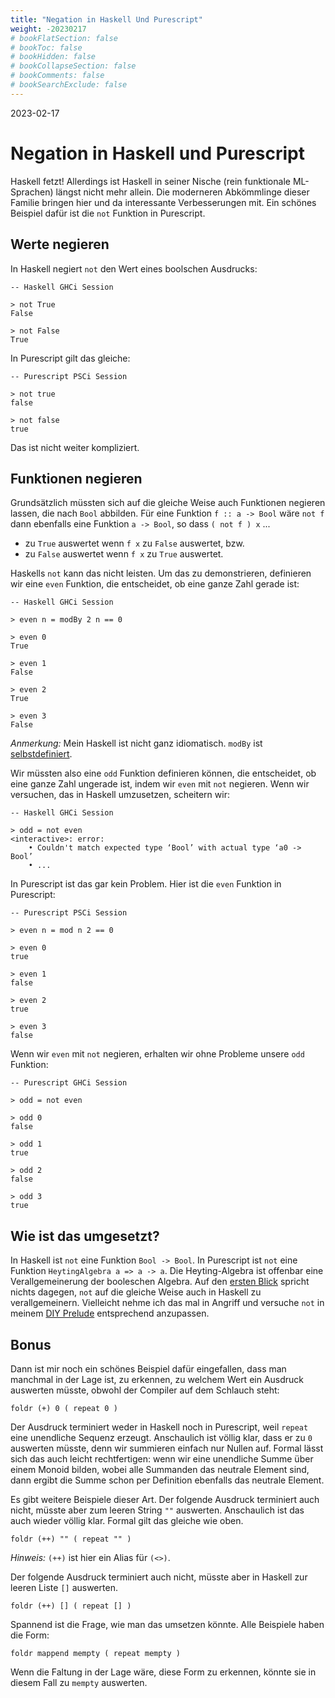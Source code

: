 ```yaml
---
title: "Negation in Haskell Und Purescript"
weight: -20230217
# bookFlatSection: false
# bookToc: false
# bookHidden: false
# bookCollapseSection: false
# bookComments: false
# bookSearchExclude: false
---
```


2023-02-17

# Negation in Haskell und Purescript

Haskell fetzt!  Allerdings ist Haskell in seiner Nische (rein
funktionale ML-Sprachen) längst nicht mehr allein.  Die moderneren
Abkömmlinge dieser Familie bringen hier und da interessante
Verbesserungen mit.  Ein schönes Beispiel dafür ist die `not`
Funktion in Purescript.


## Werte negieren

In Haskell negiert `not` den Wert eines boolschen Ausdrucks:

```
-- Haskell GHCi Session
​
> not True
False
​
> not False
True
```

In Purescript gilt das gleiche:

``` 
-- Purescript PSCi Session
​
> not true
false
​
> not false
true
```

Das ist nicht weiter kompliziert.


## Funktionen negieren

Grundsätzlich müssten sich auf die gleiche Weise auch Funktionen
negieren lassen, die nach `Bool` abbilden.  Für eine Funktion `f ::
a -> Bool` wäre `not f` dann ebenfalls eine Funktion `a -> Bool`,
so dass `( not f ) x` ...

- zu `True` auswertet wenn `f x` zu `False` auswertet, bzw.
- zu `False` auswertet wenn `f x` zu `True` auswertet.

Haskells `not` kann das nicht leisten.  Um das zu demonstrieren,
definieren wir eine `even` Funktion, die entscheidet, ob eine ganze
Zahl gerade ist:

```
-- Haskell GHCi Session
​
> even n = modBy 2 n == 0

> even 0
True
​
> even 1
False
​
> even 2
True
​
> even 3
False
```


*Anmerkung:* Mein Haskell ist nicht ganz idiomatisch.  `modBy` ist
[selbstdefiniert](https://git.sr.ht/~aramis/ulme/tree/0ee5e975/item/src/Ulme.hs#L387).

Wir müssten also eine `odd` Funktion definieren können, die
entscheidet, ob eine ganze Zahl ungerade ist, indem wir `even` mit
`not` negieren.  Wenn wir versuchen, das in Haskell umzusetzen,
scheitern wir:

```
-- Haskell GHCi Session
​
> odd = not even
<interactive>: error:
    • Couldn't match expected type ‘Bool’ with actual type ‘a0 -> Bool’
    • ...
```

In Purescript ist das gar kein Problem.  Hier ist die `even`
Funktion in Purescript:

```
-- Purescript PSCi Session
​
> even n = mod n 2 == 0
​
> even 0
true
​
> even 1
false
​
> even 2
true
​
> even 3
false
```

Wenn wir `even` mit `not` negieren, erhalten wir ohne Probleme unsere
`odd` Funktion:

```
-- Purescript GHCi Session
​
> odd = not even
​
> odd 0
false
​
> odd 1
true
​
> odd 2
false
​
> odd 3
true
```


## Wie ist das umgesetzt?

In Haskell ist `not` eine Funktion `Bool -> Bool`.
In Purescript ist `not` eine Funktion `HeytingAlgebra
a => a -> a`.  Die Heyting-Algebra ist offenbar eine
Verallgemeinerung der booleschen Algebra.  Auf den [ersten
Blick](https://github.com/purescript/purescript-prelude/blob/v6.0.1/src/Data/HeytingAlgebra.purs#L78)
spricht nichts dagegen, `not` auf die gleiche Weise auch
in Haskell zu verallgemeinern.  Vielleicht nehme ich
das mal in Angriff und versuche `not` in meinem [DIY
Prelude](https://git.sr.ht/~aramis/ulme) entsprechend anzupassen.


## Bonus

Dann ist mir noch ein schönes Beispiel dafür eingefallen, dass man
manchmal in der Lage ist, zu erkennen, zu welchem Wert ein Ausdruck
auswerten müsste, obwohl der Compiler auf dem Schlauch steht:

```
foldr (+) 0 ( repeat 0 )
```

Der Ausdruck terminiert weder in Haskell noch in Purescript, weil
`repeat` eine unendliche Sequenz erzeugt.  Anschaulich ist völlig
klar, dass er zu `0` auswerten müsste, denn wir summieren einfach
nur Nullen auf.  Formal lässt sich das auch leicht rechtfertigen:
wenn wir eine unendliche Summe über einem Monoid bilden, wobei
alle Summanden das neutrale Element sind, dann ergibt die Summe
schon per Definition ebenfalls das neutrale Element.

Es gibt weitere Beispiele dieser Art.  Der folgende Ausdruck
terminiert auch nicht, müsste aber zum leeren String `""` auswerten.
Anschaulich ist das auch wieder völlig klar.  Formal gilt das
gleiche wie oben.

```
foldr (++) "" ( repeat "" )
```

*Hinweis:* `(++)` ist hier ein Alias für `(<>)`.

Der folgende Ausdruck terminiert auch nicht, müsste aber in Haskell
zur leeren Liste `[]` auswerten.

```
foldr (++) [] ( repeat [] )
```


Spannend ist die Frage, wie man das umsetzen könnte. Alle Beispiele
haben die Form:

```
foldr mappend mempty ( repeat mempty )
```

Wenn die Faltung in der Lage wäre, diese Form zu erkennen, könnte
sie in diesem Fall zu `mempty` auswerten.
